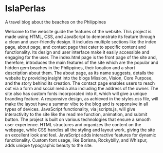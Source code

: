 # IslaPerlas
A travel blog about the beaches on the Philippines

Welcome to the website guide the features of the website. This project is made using HTML, CSS, and JavaScript to demonstrate its feature through a clean and user-friendly design. It includes multiple sections like the index page, about page, and contact page that cater to specific content and functionality. Its design and user interface make it easily accessible and engaging for the user.
The index.html page is the front page of the site and, therefore, introduces the main features of the site which are the popular and hidden gem beaches in the Philippines, their location and a short description about them. The about page, as its name suggests, details the website by providing insight into the blogs Mission, Vision, Core Purpose, and the story behind its creation. The contact page enables users to reach out via a form and social media also including the address of the owner. The site also has custom fonts incorporated into it, which will give a unique branding feature. A responsive design, as achieved in the styles.css file, will make the layout have a summer vibe to the blog and is responsive in all types of devices. JavaScript functionality, via jscripts.js, will give interactivity to the site like the read me function, animation, and submit button.
The project is built on various technologies that ensure a smooth user experience. HTML structures and organizes the content on the webpage, while CSS handles all the styling and layout work, giving the site an excellent look and feel. JavaScript adds interactive features for dynamic functionality. Custom font usage, like Borisna, Rockybilly, and Whispur, adds unique typographic beauty to the site.
